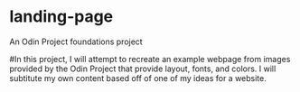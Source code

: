# landing-page
An Odin Project foundations project

#In this project, I will attempt to recreate an example webpage from images provided by the Odin Project that provide layout, fonts, and colors. I will subtitute my own content based off of one of my ideas for a website.